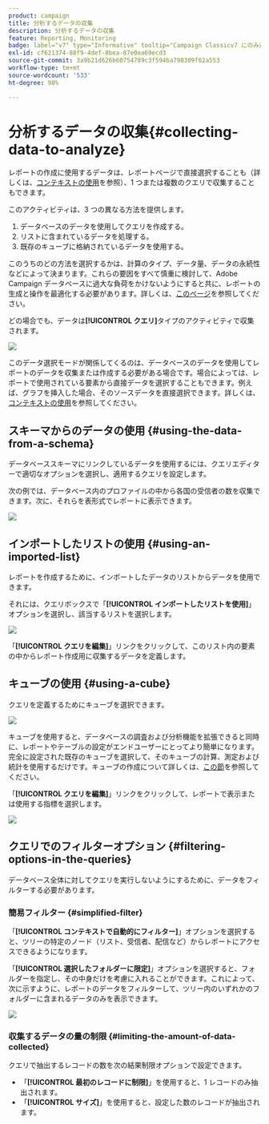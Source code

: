 ```yaml
---
product: campaign
title: 分析するデータの収集
description: 分析するデータの収集
feature: Reporting, Monitoring
badge: label="v7" type="Informative" tooltip="Campaign Classicv7 にのみ適用"
exl-id: cf621374-88f9-4def-8bea-87e0ea69ecd3
source-git-commit: 3a9b21d626b60754789c3f594ba798309f62a553
workflow-type: tm+mt
source-wordcount: '533'
ht-degree: 98%

---
```


# 分析するデータの収集{#collecting-data-to-analyze}



レポートの作成に使用するデータは、レポートページで直接選択することも（詳しくは、[コンテキストの使用](../../reporting/using/using-the-context.md)を参照）、1 つまたは複数のクエリで収集することもできます。

このアクティビティは、3 つの異なる方法を提供します。

1. データベースのデータを使用してクエリを作成する。
1. リストに含まれているデータを処理する。
1. 既存のキューブに格納されているデータを使用する。

このうちのどの方法を選択するかは、計算のタイプ、データ量、データの永続性などによって決まります。これらの要因をすべて慎重に検討して、Adobe Campaign データベースに過大な負荷をかけないようにすると共に、レポートの生成と操作を最適化する必要があります。詳しくは、[このページ](../../reporting/using/best-practices.md#optimizing-report-creation)を参照してください。

どの場合でも、データは&#x200B;**[!UICONTROL クエリ]**&#x200B;タイプのアクティビティで収集されます。

![](assets/reporting_query_edit.png)

このデータ選択モードが関係してくるのは、データベースのデータを使用してレポートのデータを収集または作成する必要がある場合です。場合によっては、レポートで使用されている要素から直接データを選択することもできます。例えば、グラフを挿入した場合、そのソースデータを直接選択できます。詳しくは、[コンテキストの使用](../../reporting/using/using-the-context.md)を参照してください。

## スキーマからのデータの使用 {#using-the-data-from-a-schema}

データベーススキーマにリンクしているデータを使用するには、クエリエディターで適切なオプションを選択し、適用するクエリを設定します。

次の例では、データベース内のプロファイルの中から各国の受信者の数を収集できます。次に、それらを表形式でレポートに表示できます。

![](assets/reporting_query_from_schema.png)

## インポートしたリストの使用 {#using-an-imported-list}

レポートを作成するために、インポートしたデータのリストからデータを使用できます。

それには、クエリボックスで「**[!UICONTROL インポートしたリストを使用]**」オプションを選択し、該当するリストを選択します。

![](assets/reporting_query_from_list.png)

「**[!UICONTROL クエリを編集]**」リンクをクリックして、このリスト内の要素の中からレポート作成用に収集するデータを定義します。

## キューブの使用 {#using-a-cube}

クエリを定義するためにキューブを選択できます。

![](assets/reporting_query_from_cube.png)

キューブを使用すると、データベースの調査および分析機能を拡張できると同時に、レポートやテーブルの設定がエンドユーザーにとってより簡単になります。完全に設定された既存のキューブを選択して、そのキューブの計算、測定および統計を使用するだけです。キューブの作成について詳しくは、[この節](../../reporting/using/ac-cubes.md)を参照してください。

「**[!UICONTROL クエリを編集]**」リンクをクリックして、レポートで表示または使用する指標を選択します。

![](assets/reporting_query_from_cube_edit_query.png)

## クエリでのフィルターオプション {#filtering-options-in-the-queries}

データベース全体に対してクエリを実行しないようにするために、データをフィルターする必要があります。

### 簡易フィルター {#simplified-filter}

「**[!UICONTROL コンテキストで自動的にフィルター]**」オプションを選択すると、ツリーの特定のノード（リスト、受信者、配信など）からレポートにアクセスできるようになります。

「**[!UICONTROL 選択したフォルダーに限定]**」オプションを選択すると、フォルダーを指定し、その中身だけを考慮に入れることができます。これによって、次に示すように、レポートのデータをフィルターして、ツリー内のいずれかのフォルダーに含まれるデータのみを表示できます。

![](assets/reporting_control_folder.png)

### 収集するデータの量の制限 {#limiting-the-amount-of-data-collected}

クエリで抽出するレコードの数を次の結果制限オプションで設定できます。

* 「**[!UICONTROL 最初のレコードに制限]**」を使用すると、1 レコードのみ抽出されます。
* 「**[!UICONTROL サイズ]**」を使用すると、設定した数のレコードが抽出されます。
